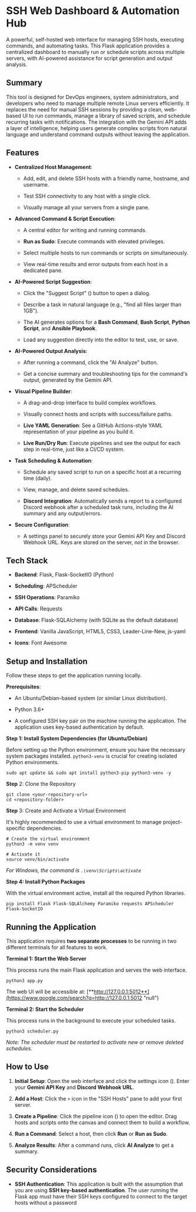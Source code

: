 
# SSH Web Dashboard & Automation Hub

A powerful, self-hosted web interface for managing SSH hosts, executing commands, and automating tasks. This Flask application provides a centralized dashboard to manually run or schedule scripts across multiple servers, with AI-powered assistance for script generation and output analysis.

## Summary

This tool is designed for DevOps engineers, system administrators, and developers who need to manage multiple remote Linux servers efficiently. It replaces the need for manual SSH sessions by providing a clean, web-based UI to run commands, manage a library of saved scripts, and schedule recurring tasks with notifications. The integration with the Gemini API adds a layer of intelligence, helping users generate complex scripts from natural language and understand command outputs without leaving the application.

## Features

-   **Centralized Host Management**:
    
    -   Add, edit, and delete SSH hosts with a friendly name, hostname, and username.
        
    -   Test SSH connectivity to any host with a single click.
        
    -   Visually manage all your servers from a single pane.
        
-   **Advanced Command & Script Execution**:
    
    -   A central editor for writing and running commands.
        
    -   **Run as Sudo**: Execute commands with elevated privileges.
        
    -   Select multiple hosts to run commands or scripts on simultaneously.
        
    -   View real-time results and error outputs from each host in a dedicated pane.
        
-   **AI-Powered Script Suggestion**:
    
    -   Click the "Suggest Script" (<i class="fas fa-lightbulb"></i>) button to open a dialog.
        
    -   Describe a task in natural language (e.g., "find all files larger than 1GB").
        
    -   The AI generates options for a **Bash Command**, **Bash Script**, **Python Script**, and **Ansible Playbook**.
        
    -   Load any suggestion directly into the editor to test, use, or save.
        
-   **AI-Powered Output Analysis**:
    
    -   After running a command, click the "AI Analyze" button.
        
    -   Get a concise summary and troubleshooting tips for the command's output, generated by the Gemini API.
        
-   **Visual Pipeline Builder**:
    
    -   A drag-and-drop interface to build complex workflows.
        
    -   Visually connect hosts and scripts with success/failure paths.
        
    -   **Live YAML Generation**: See a GitHub Actions-style YAML representation of your pipeline as you build it.
        
    -   **Live Run/Dry Run**: Execute pipelines and see the output for each step in real-time, just like a CI/CD system.
        
-   **Task Scheduling & Automation**:
    
    -   Schedule any saved script to run on a specific host at a recurring time (daily).
        
    -   View, manage, and delete saved schedules.
        
    -   **Discord Integration**: Automatically sends a report to a configured Discord webhook after a scheduled task runs, including the AI summary and any output/errors.
        
-   **Secure Configuration**:
    
    -   A settings panel to securely store your Gemini API Key and Discord Webhook URL. Keys are stored on the server, not in the browser.
        

## Tech Stack

-   **Backend**: Flask, Flask-SocketIO (Python)
    
-   **Scheduling**: APScheduler
    
-   **SSH Operations**: Paramiko
    
-   **API Calls**: Requests
    
-   **Database**: Flask-SQLAlchemy (with SQLite as the default database)
    
-   **Frontend**: Vanilla JavaScript, HTML5, CSS3, Leader-Line-New, js-yaml
    
-   **Icons**: Font Awesome
    

## Setup and Installation

Follow these steps to get the application running locally.

**Prerequisites**:

-   An Ubuntu/Debian-based system (or similar Linux distribution).
    
-   Python 3.6+
    
-   A configured SSH key pair on the machine running the application. The application uses key-based authentication by default.
    

**Step 1: Install System Dependencies (for Ubuntu/Debian)**

Before setting up the Python environment, ensure you have the necessary system packages installed. `python3-venv` is crucial for creating isolated Python environments.

```
sudo apt update && sudo apt install python3-pip python3-venv -y

```

**Step** 2: Clone the Repository

```
git clone <your-repository-url>
cd <repository-folder>

```

**Step** 3: Create and Activate a Virtual Environment

It's highly recommended to use a virtual environment to manage project-specific dependencies.

```
# Create the virtual environment
python3 -m venv venv

# Activate it
source venv/bin/activate

```

_For Windows, the command is `.\venv\Scripts\activate`_

**Step 4: Install Python Packages**

With the virtual environment active, install all the required Python libraries.

```
pip install Flask Flask-SQLAlchemy Paramiko requests APScheduler Flask-SocketIO

```

## Running the Application

This application requires **two separate processes** to be running in two different terminals for all features to work.

**Terminal 1: Start the Web Server**

This process runs the main Flask application and serves the web interface.

```
python3 app.py

```

The web UI will be accessible at: [**http://127.0.0.1:5012**](https://www.google.com/search?q=http://127.0.0.1:5012 "null")

**Terminal 2: Start the Scheduler**

This process runs in the background to execute your scheduled tasks.

```
python3 scheduler.py

```

_Note: The scheduler must be restarted to activate new or remove deleted schedules._

## How to Use

1.  **Initial Setup**: Open the web interface and click the settings icon (<i class="fas fa-cog"></i>). Enter your **Gemini API Key** and **Discord Webhook URL**.
    
2.  **Add a Host**: Click the `+` icon in the "SSH Hosts" pane to add your first server.
    
3.  **Create a Pipeline**: Click the pipeline icon (<i class="fas fa-project-diagram"></i>) to open the editor. Drag hosts and scripts onto the canvas and connect them to build a workflow.
    
4.  **Run a Command**: Select a host, then click **Run** or **Run as Sudo**.
    
5.  **Analyze Results**: After a command runs, click **AI Analyze** to get a summary.
    

## Security Considerations

-   **SSH Authentication**: This application is built with the assumption that you are using **SSH key-based authentication**. The user running the Flask app must have their SSH keys configured to connect to the target hosts without a password
